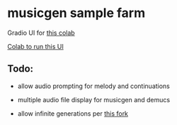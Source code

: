 # musicgen sample farm

Gradio UI for [this colab](https://colab.research.google.com/drive/1Dlo3Jb8193GAWZZzYPF1IPG7h8fiAtKG)

[Colab to run this UI](https://colab.research.google.com/drive/1nx6Zut3C5JjA3U1KGOJntmrpIs-kUrXq)

## Todo:

- allow audio prompting for melody and continuations

- multiple audio file display for musicgen and demucs

- allow infinite generations per [this fork](https://github.com/GrandaddyShmax/audiocraft_plus)
